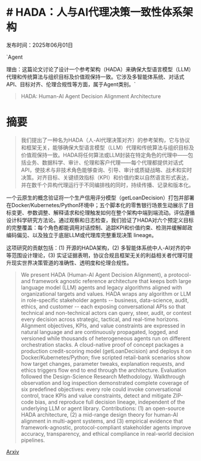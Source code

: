 # # HADA：人与AI代理决策一致性体系架构

发布时间：2025年06月01日

`Agent

理由：这篇论文讨论了设计一个参考架构（HADA）来确保大型语言模型（LLM）代理和传统算法与组织目标及价值观保持一致。它涉及多智能体系统、对话式API、目标对齐、伦理合规性等方面，属于Agent类别。`

> HADA: Human-AI Agent Decision Alignment Architecture

# 摘要

> 我们提出了一种名为HADA（人-AI代理决策对齐）的参考架构，它与协议和框架无关，能够确保大型语言模型（LLM）代理和传统算法与组织目标及价值观保持一致。HADA将任何算法或LLM封装在特定角色的代理中——包括业务、数据科学、审计、伦理和客户代理——每个代理都提供对话式API，使技术与非技术角色能够查询、引导、审计或质疑战略、战术和实时决策。对齐目标、关键绩效指标（KPI）和价值约束以自然语言形式表达，并在数千个异构代理运行于不同编排栈的同时，持续传播、记录和版本化。

一个云原生的概念验证将一个生产信用评分模型（getLoanDecision）打包并部署在Docker/Kubernetes/Python环境中；五个脚本化的零售银行场景生动展示了目标变更、参数调整、解释请求和伦理触发如何在整个架构中端到端流动。评估遵循设计科学研究方法论。通过观察和日志检查，我们验证了HADA对六个预定义目标的完整覆盖：每个角色都能调用对话控制、追踪KPI和价值约束、检测并缓解邮政编码偏见、以及独立于底层LLM或代理库完整重现决策 lineage。

这项研究的贡献包括：(1) 开源的HADA架构，(2) 多智能体系统中人-AI对齐的中等范围设计理论，(3) 实证证据表明，协议合规且框架无关的利益相关者代理可提升现实世界决策管道的准确性、透明度和伦理合规性。


> We present HADA (Human-AI Agent Decision Alignment), a protocol- and framework agnostic reference architecture that keeps both large language model (LLM) agents and legacy algorithms aligned with organizational targets and values. HADA wraps any algorithm or LLM in role-specific stakeholder agents -- business, data-science, audit, ethics, and customer -- each exposing conversational APIs so that technical and non-technical actors can query, steer, audit, or contest every decision across strategic, tactical, and real-time horizons. Alignment objectives, KPIs, and value constraints are expressed in natural language and are continuously propagated, logged, and versioned while thousands of heterogeneous agents run on different orchestration stacks. A cloud-native proof of concept packages a production credit-scoring model (getLoanDecision) and deploys it on Docker/Kubernetes/Python; five scripted retail-bank scenarios show how target changes, parameter tweaks, explanation requests, and ethics triggers flow end to end through the architecture. Evaluation followed the Design-Science Research Methodology. Walkthrough observation and log inspection demonstrated complete coverage of six predefined objectives: every role could invoke conversational control, trace KPIs and value constraints, detect and mitigate ZIP-code bias, and reproduce full decision lineage, independent of the underlying LLM or agent library. Contributions: (1) an open-source HADA architecture, (2) a mid-range design theory for human-AI alignment in multi-agent systems, and (3) empirical evidence that framework-agnostic, protocol-compliant stakeholder agents improve accuracy, transparency, and ethical compliance in real-world decision pipelines.

[Arxiv](https://arxiv.org/abs/2506.04253)
